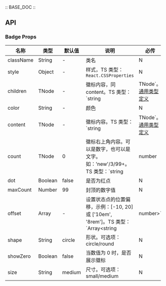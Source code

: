 :: BASE_DOC ::

## API
### Badge Props

名称 | 类型 | 默认值 | 说明 | 必传
-- | -- | -- | -- | --
className | String | - | 类名 | N
style | Object | - | 样式，TS 类型：`React.CSSProperties` | N
children | TNode | - | 徽标内容，同 content。TS 类型：`string | TNode`。[通用类型定义](https://github.com/Tencent/tdesign-react/blob/develop/src/common.ts) | N
color | String | - | 颜色 | N
content | TNode | - | 徽标内容。TS 类型：`string | TNode`。[通用类型定义](https://github.com/Tencent/tdesign-react/blob/develop/src/common.ts) | N
count | TNode | 0 | 徽标右上角内容。可以是数字，也可以是文字。如：'new'/3/99+。TS 类型：`string | number | TNode`。[通用类型定义](https://github.com/Tencent/tdesign-react/blob/develop/src/common.ts) | N
dot | Boolean | false | 是否为红点 | N
maxCount | Number | 99 | 封顶的数字值 | N
offset | Array | - | 设置状态点的位置偏移，示例：[-10, 20] 或 ['10em', '8rem']。TS 类型：`Array<string | number>` | N
shape | String | circle | 形状。可选项：circle/round | N
showZero | Boolean | false | 当数值为 0 时，是否展示徽标 | N
size | String | medium | 尺寸。可选项：small/medium | N
